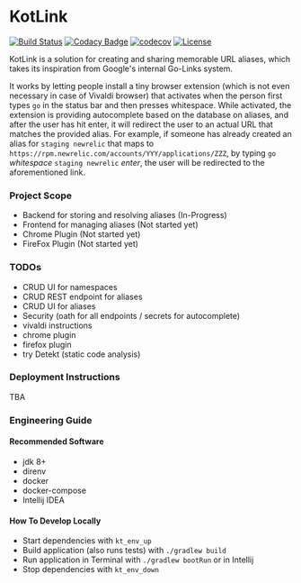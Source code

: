 # KotLink
[![Build Status](https://travis-ci.org/ilya40umov/KotLink.png?branch=master)](https://travis-ci.org/ilya40umov/KotLink)
[![Codacy Badge](https://api.codacy.com/project/badge/Grade/1a55315857b44bb78aab3a87da4f61ec)](https://www.codacy.com/app/ilya40umov/KotLink?utm_source=github.com&amp;utm_medium=referral&amp;utm_content=ilya40umov/KotLink&amp;utm_campaign=Badge_Grade)
[![codecov](https://codecov.io/gh/ilya40umov/KotLink/branch/master/graph/badge.svg)](https://codecov.io/gh/ilya40umov/KotLink)
[![License](https://img.shields.io/badge/License-Apache%202.0-blue.svg)](https://opensource.org/licenses/Apache-2.0)

KotLink is a solution for creating and sharing memorable URL aliases, 
which takes its inspiration from Google's internal Go-Links system.

It works by letting people install a tiny browser extension 
(which is not even necessary in case of Vivaldi browser)
that activates when the person first types `go` in the status bar and then presses whitespace. 
While activated, the extension is providing autocomplete based on the database on aliases,
and after the user has hit enter, it will redirect the user to an actual URL that matches the provided alias.
For example, if someone has already created an alias for `staging newrelic` 
that maps to `https://rpm.newrelic.com/accounts/YYY/applications/ZZZ`,
by typing `go` *whitespace* `staging newrelic` *enter*, the user will be redirected to the aforementioned link.

### Project Scope

* Backend for storing and resolving aliases (In-Progress)
* Frontend for managing aliases (Not started yet)
* Chrome Plugin (Not started yet)
* FireFox Plugin (Not started yet)

### TODOs
* CRUD UI for namespaces
* CRUD REST endpoint for aliases
* CRUD UI for aliases
* Security (oath for all endpoints / secrets for autocomplete)
* vivaldi instructions
* chrome plugin
* firefox plugin
* try Detekt (static code analysis)

### Deployment Instructions
TBA

### Engineering Guide

#### Recommended Software
* jdk 8+
* direnv
* docker
* docker-compose
* Intellij IDEA

#### How To Develop Locally
* Start dependencies with `kt_env_up`
* Build application (also runs tests) with `./gradlew build`
* Run application in Terminal with `./gradlew bootRun` or in Intellij
* Stop dependencies with `kt_env_down`